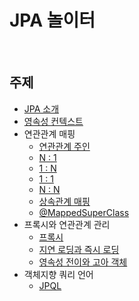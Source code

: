 # JPA 놀이터

<br>

## 주제
- [JPA 소개](./docs/README.md)
- [영속성 컨텍스트](https://github.com/binghe819/jpa-learning-sandbox/tree/persistence-context)
- 연관관계 매핑
    - [연관관계 주인](https://github.com/binghe819/jpa-learning-sandbox/tree/relation-mapping-owner-of-relationship)
    - [N : 1](https://github.com/binghe819/jpa-learning-sandbox/tree/relation-mapping-N-1)
    - [1 : N](https://github.com/binghe819/jpa-learning-sandbox/tree/relation-mapping-1-N)
    - [1 : 1](https://github.com/binghe819/jpa-learning-sandbox/tree/relation-mapping-1-1)
    - [N : N](https://github.com/binghe819/jpa-learning-sandbox/tree/relation-mapping-N-N)
    - [상속관계 매핑](https://github.com/binghe819/jpa-learning-sandbox/tree/relation-mapping-abstract)
    - [@MappedSuperClass](https://github.com/binghe819/jpa-learning-sandbox/tree/relation-mapping-mappedsuperclass)
- 프록시와 연관관계 관리
    - [프록시](https://github.com/binghe819/jpa-learning-sandbox/tree/proxy)
    - [지연 로딩과 즉시 로딩](https://github.com/binghe819/jpa-learning-sandbox/tree/proxy-lazy-and-eager)
    - [영속성 전이와 고아 객체](https://github.com/binghe819/jpa-learning-sandbox/tree/cascade)
- 객체지향 쿼리 언어
    - [JPQL](https://github.com/binghe819/jpa-learning-sandbox/tree/query-jpql)
